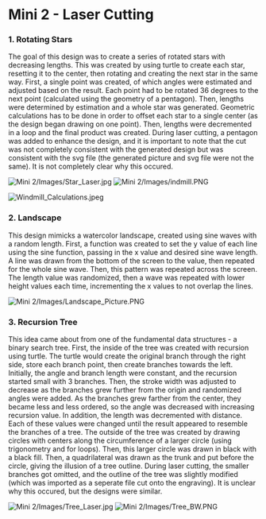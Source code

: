 # Mini 2 - Laser Cutting

### 1. Rotating Stars

The goal of this design was to create a series of rotated stars with decreasing lengths. This was created by using turtle to create each star, resetting it to the center, then rotating and creating the next star in the same way. First, a single point was created, of which angles were estimated and adjusted based on the result. Each point had to be rotated 36 degrees to the next point (calculated using the geometry of a pentagon). Then, lengths were determined by estimation and a whole star was generated. Geometric calculations has to be done in order to offset each star to a single center (as the design began drawing on one point). Then, lengths were decremented in a loop and the final product was created. During laser cutting, a pentagon was added to enhance the design, and it is important to note that the cut was not completely consistent with the generated design but was consistent with the svg file (the generated picture and svg file were not the same). It is not completely clear why this occured.

![Mini 2/Images/Star_Laser.jpg](/Mini%202/Images/Star_Laser.jpg)
![Mini 2/Images/indmill.PNG](/Mini%202/Images/indmill.PNG)
<script src="https://gist.github.com/vish9955/c2ff85bd814d036ac7e367b73b07ece0.js"></script>
![Windmill_Calculations.jpeg](/Mini%202/Images/Windmill_Calculations.jpeg)

### 2. Landscape
This design mimicks a watercolor landscape, created using sine waves with a random length. First, a function was created to set the y value of each line using the sine function, passing in the x value and desired sine wave length. A line was drawn from the bottom of the screen to the value, then repeated for the whole sine wave. Then, this pattern was repeated across the screen. The length value was randomized, then a wave was repeated with lower height values each time, incrementing the x values to not overlap the lines.

![Mini 2/Images/Landscape_Picture.PNG](/Mini%202/Images/Landscape_Picture.PNG)
<script src="https://gist.github.com/vish9955/313b674ee421aba9a88f0fd38c5a883a.js"></script>
### 3. Recursion Tree
This idea came about from one of the fundamental data structures - a binary search tree. First, the inside of the tree was created with recursion using turtle. The turtle would create the original branch through the right side, store each branch point, then create branches towards the left. Initially, the angle and branch length were constant, and the recursion started small with 3 branches. Then, the stroke width was adjusted to decrease as the branches grew further from the origin and randomized angles were added. As the branches grew farther from the center, they became less and less ordered, so the angle was decreased with increasing recursion value. In addition, the length was decremented with distance. Each of these values were changed until the result appeared to resemble the branches of a tree.
The outside of the tree was created by drawing circles with centers along the circumference of a larger circle (using trigonometry and for loops). Then, this larger circle was drawn in black with a black fill. Then, a quadrilateral was drawn as the trunk and put before the circle, giving the illusion of a tree outline. During laser cutting, the smaller branches got omitted, and the outline of the tree was slightly modified (which was imported as a seperate file cut onto the engraving). It is unclear why this occured, but the designs were similar.

![Mini 2/Images/Tree_Laser.jpg](/Mini%202/Images/Tree_Laser.jpg)
![Mini 2/Images/Tree_BW.PNG](/Mini%202/Images/Tree_BW.PNG)
<script src="https://gist.github.com/vish9955/30e3f261c4ba5b806c0c3e97384613d5.js"></script>